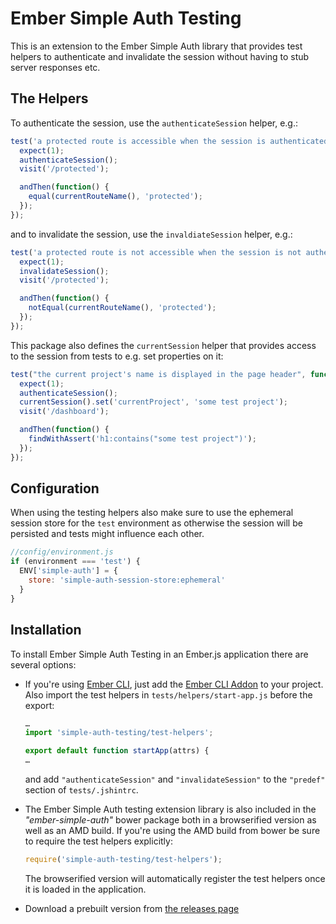 # Ember Simple Auth Testing

This is an extension to the Ember Simple Auth library that provides test
helpers to authenticate and invalidate the session without having to stub
server responses etc.

## The Helpers

To authenticate the session, use the `authenticateSession` helper, e.g.:

```js
test('a protected route is accessible when the session is authenticated', function() {
  expect(1);
  authenticateSession();
  visit('/protected');

  andThen(function() {
    equal(currentRouteName(), 'protected');
  });
});
```

and to invalidate the session, use the `invaldiateSession` helper, e.g.:

```js
test('a protected route is not accessible when the session is not authenticated', function() {
  expect(1);
  invalidateSession();
  visit('/protected');

  andThen(function() {
    notEqual(currentRouteName(), 'protected');
  });
});
```

This package also defines the `currentSession` helper that provides access to
the session from tests to e.g. set properties on it:

```js
test("the current project's name is displayed in the page header", function() {
  expect(1);
  authenticateSession();
  currentSession().set('currentProject', 'some test project');
  visit('/dashboard');

  andThen(function() {
    findWithAssert('h1:contains("some test project")');
  });
});
```

## Configuration

When using the testing helpers also make sure to use the ephemeral session
store for the `test` environment as otherwise the session will be persisted and
tests might influence each other.

```js
//config/environment.js
if (environment === 'test') {
  ENV['simple-auth'] = {
    store: 'simple-auth-session-store:ephemeral'
  }
}
```

## Installation

To install Ember Simple Auth Testing in an Ember.js application there are
several options:

* If you're using [Ember CLI](https://github.com/stefanpenner/ember-cli), just
  add the
  [Ember CLI Addon](https://github.com/simplabs/ember-cli-simple-auth-testing)
  to your project. Also import the test helpers in `tests/helpers/start-app.js`
  before the export:

  ```js
  …
  import 'simple-auth-testing/test-helpers';

  export default function startApp(attrs) {
  …
  ```

  and add `"authenticateSession"` and `"invalidateSession"` to the `"predef"`
  section of `tests/.jshintrc`.

* The Ember Simple Auth testing extension library is also included in the
  _"ember-simple-auth"_ bower package both in a browserified version as well as
  an AMD build. If you're using the AMD build from bower be sure to require the
  test helpers explicitly:

  ```js
  require('simple-auth-testing/test-helpers');
  ```

  The browserified version will automatically register the test helpers once it
  is loaded in the application.
* Download a prebuilt version from
  [the releases page](https://github.com/simplabs/ember-simple-auth/releases)
